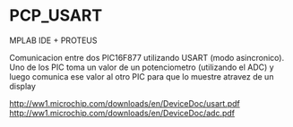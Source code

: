 # PCP_USART
MPLAB IDE + PROTEUS 


Comunicacion entre dos PIC16F877 utilizando USART (modo asincronico).
Uno de los PIC toma un valor de un potenciometro (utilizando el ADC) y 
luego comunica ese valor al otro PIC para que lo muestre atravez de un display


http://ww1.microchip.com/downloads/en/DeviceDoc/usart.pdf
http://ww1.microchip.com/downloads/en/DeviceDoc/adc.pdf

